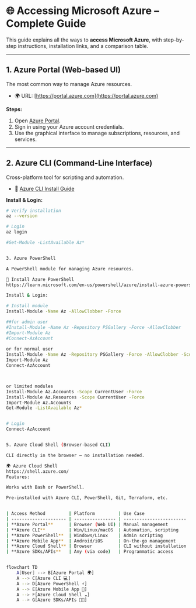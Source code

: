 # 🌐 Accessing Microsoft Azure – Complete Guide  

This guide explains all the ways to **access Microsoft Azure**, with step-by-step instructions, installation links, and a comparison table.  

---

## 1. **Azure Portal (Web-based UI)**  
The most common way to manage Azure resources.  

- 🌍 URL: [https://portal.azure.com](https://portal.azure.com)  

**Steps:**  
1. Open [Azure Portal](https://portal.azure.com).  
2. Sign in using your Azure account credentials.  
3. Use the graphical interface to manage subscriptions, resources, and services.  

---

## 2. **Azure CLI (Command-Line Interface)**  
Cross-platform tool for scripting and automation.  

- 📖 [Azure CLI Install Guide](https://learn.microsoft.com/en-us/cli/azure/install-azure-cli)  

**Install & Login:**  
```bash
# Verify installation
az --version

# Login
az login

#Get-Module -ListAvailable Az*


3. Azure PowerShell

A PowerShell module for managing Azure resources.

📖 Install Azure PowerShell 
https://learn.microsoft.com/en-us/powershell/azure/install-azure-powershell

Install & Login:

# Install module
Install-Module -Name Az -AllowClobber -Force

##for admin user
#Install-Module -Name Az -Repository PSGallery -Force -AllowClobber
#Import-Module Az
#Connect-AzAccount
 
or for normal user
Install-Module -Name Az -Repository PSGallery -Force -AllowClobber -Scope CurrentUser
Import-Module Az
Connect-AzAccount



or limited modules
Install-Module Az.Accounts -Scope CurrentUser -Force
Install-Module Az.Resources -Scope CurrentUser -Force
Import-Module Az.Accounts
Get-Module -ListAvailable Az*


# Login
Connect-AzAccount


5. Azure Cloud Shell (Browser-based CLI)

CLI directly in the browser – no installation needed.

🌍 Azure Cloud Shell
https://shell.azure.com/
Features:

Works with Bash or PowerShell.

Pre-installed with Azure CLI, PowerShell, Git, Terraform, etc.


| Access Method         | Platform         | Use Case                 |
| --------------------- | ---------------- | ------------------------ |
| **Azure Portal**      | Browser (Web UI) | Manual management        |
| **Azure CLI**         | Win/Linux/macOS  | Automation, scripting    |
| **Azure PowerShell**  | Windows/Linux    | Admin scripting          |
| **Azure Mobile App**  | Android/iOS      | On-the-go management     |
| **Azure Cloud Shell** | Browser          | CLI without installation |
| **Azure SDKs/APIs**   | Any (via code)   | Programmatic access      |


flowchart TD
    A[User] --> B[Azure Portal 🌍]
    A --> C[Azure CLI 💻]
    A --> D[Azure PowerShell ⚡]
    A --> E[Azure Mobile App 📱]
    A --> F[Azure Cloud Shell ☁️]
    A --> G[Azure SDKs/APIs 🧑‍💻]




